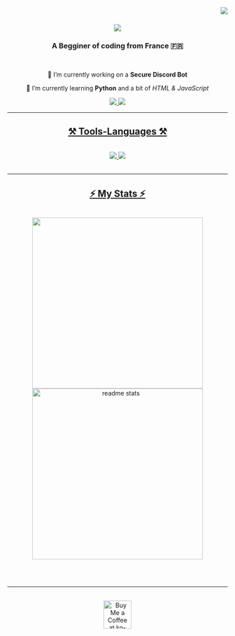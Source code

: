 <img align="right" src="https://visitor-badge.laobi.icu/badge?page_id=PriceOnTop.PriceOnTop" />

<h1 align="center">
    <img src="[https://readme-typing-svg.demolab.com?font=Fira+Code&weight=600&size=19&duration=2000&pause=1000&color=38C2FF&background=09E1FF00&random=false&width=435&lines=Hi+everyone+%F0%9F%91%8B;My+name+is+Lenny%2C+aka+Price;I'm+A+beginner+in+the+world+of+coding;14yo%2C+Paris];" />
</h1>

<h3 align="center">A Begginer of coding from France 🇫🇷</h3>

<br/>

<div align="center">
 
 🔭 I’m currently working on a **Secure Discord Bot**
 
 🌱 I’m currently learning **Python** and a bit of *HTML & JavaScript*

 </div>
 
<div align="center"> 
  <a href="mailto:wpricee75@gmail.com">
    <img src="https://img.shields.io/badge/Gmail-333333?style=for-the-badge&logo=gmail&logoColor=red" />
  <a href="discord.gg/notsetactually">
    <img src="https://img.shields.io/badge/Discord-5865F2?style=for-the-badge&logo=discord&logoColor=white" />
</div>

 <hr/>
 
<h2 align="center">⚒️ Tools-Languages ⚒️</h2>
<br/>
<div align="center">
    <img src="https://skillicons.dev/icons?i=vscode&perline=1" />
    <img src="https://skillicons.dev/icons?i=python,javascript,html" /><br>
</div>

<br/>
<hr/>

<h2 align="center">⚡ My Stats ⚡</h2>
<br>
<div align=center>
  <img width=390 src="https://streak-stats.demolab.com?user=PriceOnTop&theme=blueberry&border_radius=50&locale=fr"/>
  <img width=390 src="https://github-readme-stats.vercel.app/api?username=priceontop&count_private=true&show_icons=true&theme=blueberry&rank_icon=github&border_radius=10" alt="readme stats" />
</div>

<br/><br/>

<hr/>

<br/>

<div align="center">
<a href='ko-fi.com/' target='_blank'><img height='64' style='border:0px;height:64px;' src='https://storage.ko-fi.com/cdn/kofi1.png?v=3' border='0' alt='Buy Me a Coffee at ko-fi.com' /></a>
</div>

<br/>
